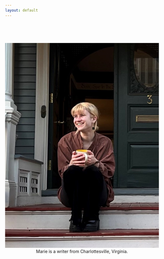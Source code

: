 ```yaml
---
layout: default
---
```


<br>
<br>
<br>
<br>
<img class="profile-picture" src="profilepic.jpg">
<br>
<center>Marie is a writer from Charlottesville, Virginia.</center>
<br>
<br>